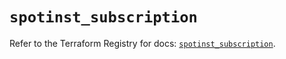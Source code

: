 # `spotinst_subscription`

Refer to the Terraform Registry for docs: [`spotinst_subscription`](https://registry.terraform.io/providers/spotinst/spotinst/1.214.0/docs/resources/subscription).
